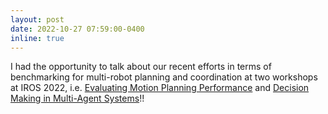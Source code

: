 ```yaml
---
layout: post
date: 2022-10-27 07:59:00-0400
inline: true
---
```



I had the opportunity to talk about our recent efforts in terms of benchmarking for multi-robot planning and coordination at two workshops at IROS 2022, i.e. <a href="https://motion-planning-workshop.kavrakilab.org" target="blank">Evaluating Motion Planning Performance</a> and <a href="https://dcslgatech.github.io/iros22-multi-agent-workshop/" target="blank">Decision Making in Multi-Agent Systems</a>!!